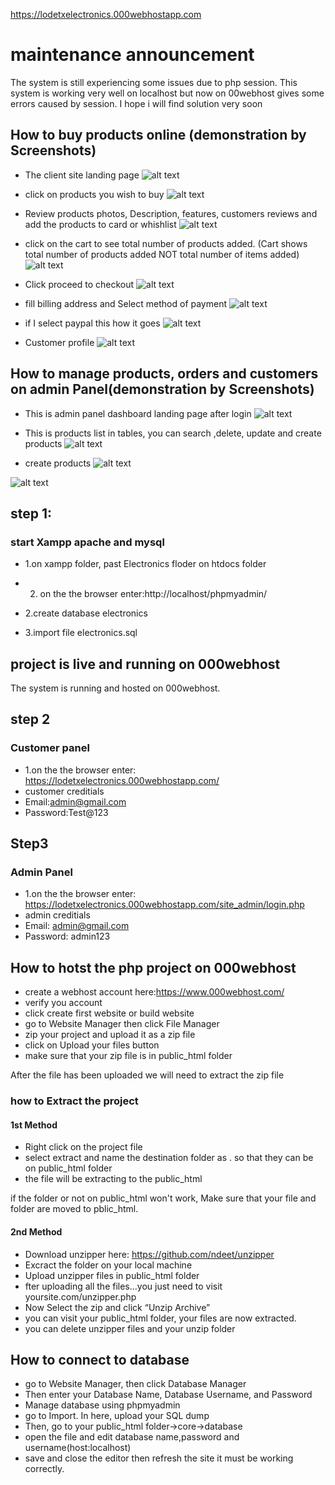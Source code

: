  https://lodetxelectronics.000webhostapp.com
# maintenance announcement
The system is still experiencing some issues due to php session. This system is working very well on localhost but now on 00webhost gives some errors caused by session. I hope i will find solution very soon

## How to buy products online (demonstration by Screenshots)
- The client site landing page
![alt text](https://github.com/LomNtetha/Online-Electronics/blob/master/screenshots/Screenshot%20(229).png?raw=true)

- click on products you wish to buy
![alt text](https://github.com/LomNtetha/Online-Electronics/blob/master/screenshots/Screenshot%20(230).png?raw=true)

- Review products photos, Description, features, customers reviews and add the products to card or whishlist
![alt text](https://github.com/LomNtetha/Online-Electronics/blob/master/screenshots/Screenshot%20(232).png?raw=true)

- click on the cart to see total number of products added. (Cart shows total number of products added NOT total number of items added)
![alt text](https://github.com/LomNtetha/Online-Electronics/blob/master/screenshots/Screenshot%20(234).png?raw=true)

- Click proceed to checkout 
![alt text](https://github.com/LomNtetha/Online-Electronics/blob/master/screenshots/Screenshot%20(236).png?raw=true)

- fill billing address and Select method of payment
![alt text](https://github.com/LomNtetha/Online-Electronics/blob/master/screenshots/Screenshot%20(242).png?raw=true)

- if I select paypal this how it goes
![alt text](https://github.com/LomNtetha/Online-Electronics/blob/master/screenshots/Screenshot%20(243).png?raw=true)

- Customer profile
![alt text](https://github.com/LomNtetha/Online-Electronics/blob/master/screenshots/Screenshot%20(246).png?raw=true)

## How to manage products, orders and customers on admin Panel(demonstration by Screenshots)
- This is admin panel dashboard landing page after login
![alt text](https://github.com/LomNtetha/Online-Electronics/blob/master/screenshots/Screenshot%20(252).png?raw=true)

- This is products list in tables, you can search ,delete, update and create products
![alt text](https://github.com/LomNtetha/Online-Electronics/blob/master/screenshots/Screenshot%20(253).png?raw=true)

- create products
![alt text](https://github.com/LomNtetha/Online-Electronics/blob/master/screenshots/Screenshot%20(254).png?raw=true)

![alt text](https://github.com/LomNtetha/Online-Electronics/blob/master/screenshots/Screenshot%20(255).png?raw=true)



## step 1:
### start Xampp apache and mysql
- 1.on xampp folder, past Electronics floder on htdocs folder
- 2. on the the browser enter:http://localhost/phpmyadmin/

- 2.create database electronics
- 3.import file electronics.sql
## project is live and running on 000webhost
The system is running and hosted on 000webhost.
## step 2
### Customer panel
- 1.on the the browser enter: https://lodetxelectronics.000webhostapp.com/
- customer creditials
- Email:admin@gmail.com
- Password:Test@123

## Step3 
### Admin Panel
- 1.on the the browser enter: https://lodetxelectronics.000webhostapp.com/site_admin/login.php
- admin creditials
- Email: admin@gmail.com
- Password: admin123

## How to hotst the php project on 000webhost
- create a webhost account here:https://www.000webhost.com/
- verify you account
- click create first website or build website
- go to Website Manager then click File Manager
- zip your project and upload it as a zip file
- click on Upload your files button
- make sure that your zip file is in public_html folder

After the file has been uploaded we will need to extract the zip file
### how to Extract the project
#### 1st Method
- Right click on the project file
- select extract and name the destination folder as . so that they can be on public_html folder
- the file will be extracting to the public_html

if the folder or not on public_html won't work, Make sure that your file and folder are moved to pblic_html.

#### 2nd Method
- Download unzipper here: https://github.com/ndeet/unzipper
- Excract the folder on your local machine
- Upload unzipper files in public_html folder
- fter uploading all the files…you just need to visit yoursite.com/unzipper.php 
- Now Select the zip and click “Unzip Archive”
- you can visit your public_html folder, your files are now extracted.
- you can delete unzipper files and your unzip folder

## How to connect to database
- go to Website Manager, then click Database Manager
- Then enter your Database Name, Database Username, and Password
- Manage database using phpmyadmin
- go to Import. In here, upload your SQL dump
- Then, go to your public_html folder->core->database
- open the file and edit database name,password and username(host:localhost)
- save and close the editor then refresh the site it must be working correctly.